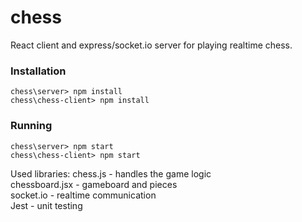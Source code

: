 # chess
React client and express/socket.io server for playing realtime chess.

### Installation

`chess\server> npm install`  
`chess\chess-client> npm install`  

### Running

`chess\server> npm start`  
`chess\chess-client> npm start`  

Used libraries:
chess.js - handles the game logic  
chessboard.jsx - gameboard and pieces  
socket.io  - realtime communication  
Jest - unit testing  
